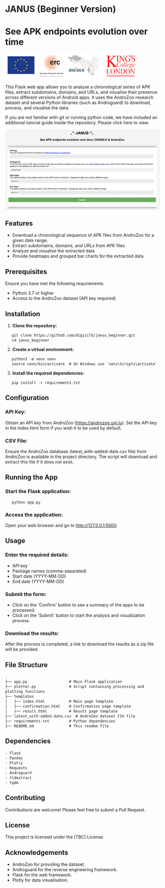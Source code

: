 
# JANUS (Beginner Version)
# See APK endpoints evolution over time

![Sponsors](./sponsors.png)

This Flask web app allows you to analyse a chronological series of APK files, extract subdomains, domains, and URLs, and visualise their presence across different versions of Android apps. It uses the AndroZoo research dataset and several Python libraries (such as Androguard) to download, process, and visualise the data.

If you are not familiar with git or running python code, we have included an additional tutorial guide inside the repository. Please click here to view.


![Janus UI](./janus.png)


## Features

- Download a chronological sequence of APK files from AndroZoo for a given date range.
- Extract subdomains, domains, and URLs from APK files
- Analyze and visualise the extracted data
- Provide heatmaps and grouped bar charts for the extracted data

## Prerequisites

Ensure you have met the following requirements:

- Python 3.7 or higher
- Access to the AndroZoo dataset (API key required)

## Installation

1. **Clone the repository:**
```
   git clone https://github.com/digisilk/janus_beginner.git
   cd janus_beginner
```
2. **Create a virtual environment:**
```
   python3 -m venv venv
   source venv/bin/activate  # On Windows use `venv\Scripts\activate`
```
3. **Install the required dependencies:**
```
   pip install -r requirements.txt
```
## Configuration

### API Key:

Obtain an API key from AndroZoo (https://androzoo.uni.lu). Set the API key in the index.html form if you wish it to be used by default.

### CSV File:

Ensure the AndroZoo database (latest_with-added-date.csv file) from AndroZoo is available in the project directory. The script will download and extract this file if it does not exist.

## Running the App

### Start the Flask application:
```
   python app.py
```
### Access the application:

Open your web browser and go to http://127.0.0.1:5000.

## Usage

### Enter the required details:

- API key
- Package names (comma-separated)
- Start date (YYYY-MM-DD)
- End date (YYYY-MM-DD)

### Submit the form:

- Click on the 'Confirm' button to see a summary of the apps to be processed.
- Click on the 'Submit' button to start the analysis and visualization process.

### Download the results:

After the process is completed, a link to download the results as a zip file will be provided.

## File Structure

```
.
├── app.py                   # Main Flask application
├── plotter.py               # Script containing processing and plotting functions
├── templates
│   ├── index.html           # Main page template
│   ├── confirmation.html    # Confirmation page template
│   ├── result.html          # Result page template
├── latest_with-added-date.csv  # AndroZoo dataset CSV file
├── requirements.txt         # Python dependencies
├── README.md                # This readme file

```

## Dependencies

```
- Flask
- Pandas
- Plotly
- Requests
- Androguard
- tldextract
- tqdm
```

## Contributing

Contributions are welcome! Please feel free to submit a Pull Request.

## License

This project is licensed under the [TBC] License.

## Acknowledgements

- AndroZoo for providing the dataset.
- Androguard for the reverse engineering framework.
- Flask for the web framework.
- Plotly for data visualisation.

